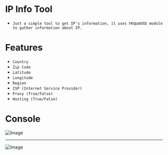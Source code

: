 # IP Info Tool
* `Just a simple tool to get IP's information, it uses `requests`  module to gather information about IP. `

# Features
* `Country`
* `Zip Code`
* `Latitude`
* `Longitude`
* `Region`
* `ISP (Internet Service Provider)`
* `Proxy (True/False)`
* `Hosting (True/False)`

# Console
![Image](https://cdn.discordapp.com/attachments/903247016736477205/903555631192100924/unknown.png)

-----

![Image](https://cdn.discordapp.com/attachments/903247016736477205/903555763014889482/unknown.png)
